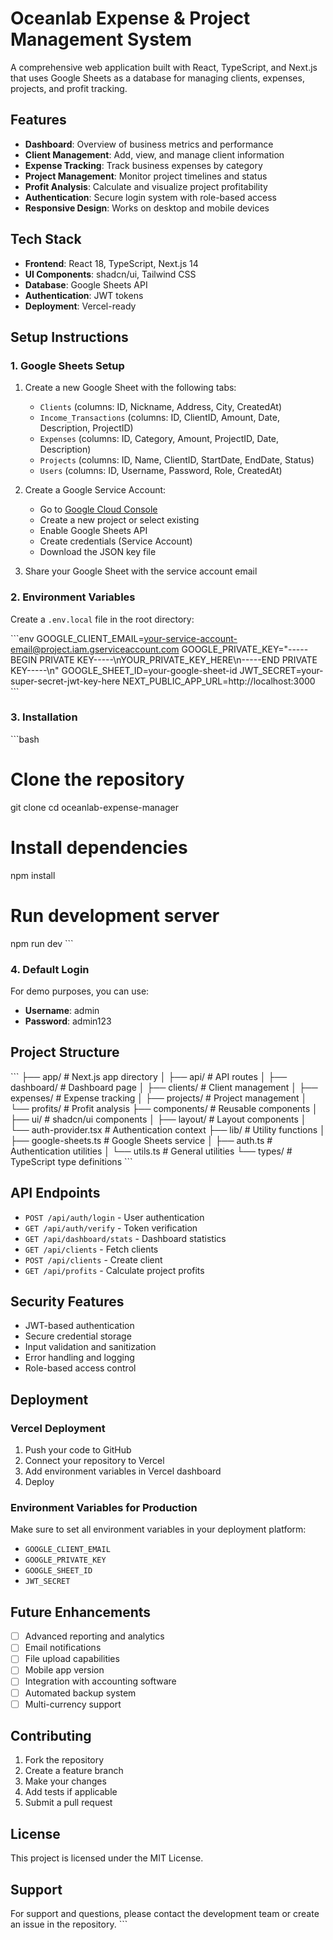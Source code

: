 # Oceanlab Expense & Project Management System

A comprehensive web application built with React, TypeScript, and Next.js that uses Google Sheets as a database for managing clients, expenses, projects, and profit tracking.

## Features

- **Dashboard**: Overview of business metrics and performance
- **Client Management**: Add, view, and manage client information
- **Expense Tracking**: Track business expenses by category
- **Project Management**: Monitor project timelines and status
- **Profit Analysis**: Calculate and visualize project profitability
- **Authentication**: Secure login system with role-based access
- **Responsive Design**: Works on desktop and mobile devices

## Tech Stack

- **Frontend**: React 18, TypeScript, Next.js 14
- **UI Components**: shadcn/ui, Tailwind CSS
- **Database**: Google Sheets API
- **Authentication**: JWT tokens
- **Deployment**: Vercel-ready

## Setup Instructions

### 1. Google Sheets Setup

1. Create a new Google Sheet with the following tabs:
   - `Clients` (columns: ID, Nickname, Address, City, CreatedAt)
   - `Income_Transactions` (columns: ID, ClientID, Amount, Date, Description, ProjectID)
   - `Expenses` (columns: ID, Category, Amount, ProjectID, Date, Description)
   - `Projects` (columns: ID, Name, ClientID, StartDate, EndDate, Status)
   - `Users` (columns: ID, Username, Password, Role, CreatedAt)

2. Create a Google Service Account:
   - Go to [Google Cloud Console](https://console.cloud.google.com/)
   - Create a new project or select existing
   - Enable Google Sheets API
   - Create credentials (Service Account)
   - Download the JSON key file

3. Share your Google Sheet with the service account email

### 2. Environment Variables

Create a `.env.local` file in the root directory:

\`\`\`env
GOOGLE_CLIENT_EMAIL=your-service-account-email@project.iam.gserviceaccount.com
GOOGLE_PRIVATE_KEY="-----BEGIN PRIVATE KEY-----\nYOUR_PRIVATE_KEY_HERE\n-----END PRIVATE KEY-----\n"
GOOGLE_SHEET_ID=your-google-sheet-id
JWT_SECRET=your-super-secret-jwt-key-here
NEXT_PUBLIC_APP_URL=http://localhost:3000
\`\`\`

### 3. Installation

\`\`\`bash
# Clone the repository
git clone <repository-url>
cd oceanlab-expense-manager

# Install dependencies
npm install

# Run development server
npm run dev
\`\`\`

### 4. Default Login

For demo purposes, you can use:
- **Username**: admin
- **Password**: admin123

## Project Structure

\`\`\`
├── app/                    # Next.js app directory
│   ├── api/               # API routes
│   ├── dashboard/         # Dashboard page
│   ├── clients/           # Client management
│   ├── expenses/          # Expense tracking
│   ├── projects/          # Project management
│   └── profits/           # Profit analysis
├── components/            # Reusable components
│   ├── ui/               # shadcn/ui components
│   ├── layout/           # Layout components
│   └── auth-provider.tsx # Authentication context
├── lib/                   # Utility functions
│   ├── google-sheets.ts  # Google Sheets service
│   ├── auth.ts           # Authentication utilities
│   └── utils.ts          # General utilities
└── types/                # TypeScript type definitions
\`\`\`

## API Endpoints

- `POST /api/auth/login` - User authentication
- `GET /api/auth/verify` - Token verification
- `GET /api/dashboard/stats` - Dashboard statistics
- `GET /api/clients` - Fetch clients
- `POST /api/clients` - Create client
- `GET /api/profits` - Calculate project profits

## Security Features

- JWT-based authentication
- Secure credential storage
- Input validation and sanitization
- Error handling and logging
- Role-based access control

## Deployment

### Vercel Deployment

1. Push your code to GitHub
2. Connect your repository to Vercel
3. Add environment variables in Vercel dashboard
4. Deploy

### Environment Variables for Production

Make sure to set all environment variables in your deployment platform:
- `GOOGLE_CLIENT_EMAIL`
- `GOOGLE_PRIVATE_KEY`
- `GOOGLE_SHEET_ID`
- `JWT_SECRET`

## Future Enhancements

- [ ] Advanced reporting and analytics
- [ ] Email notifications
- [ ] File upload capabilities
- [ ] Mobile app version
- [ ] Integration with accounting software
- [ ] Automated backup system
- [ ] Multi-currency support

## Contributing

1. Fork the repository
2. Create a feature branch
3. Make your changes
4. Add tests if applicable
5. Submit a pull request

## License

This project is licensed under the MIT License.

## Support

For support and questions, please contact the development team or create an issue in the repository.
\`\`\`
